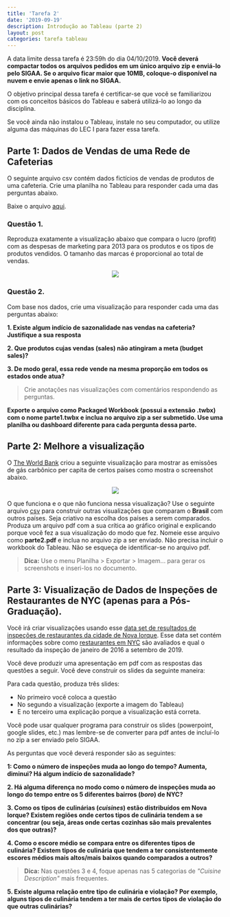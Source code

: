 ```yaml
---
title: 'Tarefa 2'
date: '2019-09-19'
description: Introdução ao Tableau (parte 2)
layout: post
categories: tarefa tableau
---
```


A data limite dessa tarefa é 23:59h do dia 04/10/2019. **Você deverá compactar todos os arquivos pedidos em um único arquivo zip e enviá-lo pelo SIGAA. Se o arquivo ficar maior que 10MB, coloque-o disponível na nuvem e envie apenas o link no SIGAA.**

O objetivo principal dessa tarefa é certificar-se que você se familiarizou com os conceitos básicos do Tableau e saberá utilizá-lo ao longo da disciplina.

Se você ainda não instalou o Tableau, instale no seu computador, ou utilize alguma das máquinas do LEC I para fazer essa tarefa.

## Parte 1: Dados de Vendas de uma Rede de Cafeterias
O seguinte arquivo csv contém dados fictícios de vendas de produtos de uma cafeteria. Crie uma planilha no Tableau para responder cada uma das perguntas abaixo.

Baixe o arquivo [aqui](https://drive.google.com/open?id=1l4HmiXPQq3yLbOLf4VLgf7jCgbDHkxx0).

### Questão 1.

Reproduza exatamente a visualização abaixo que compara o lucro (profit) com as despesas de marketing para 2013 para os produtos e os tipos de produtos vendidos. O tamanho das marcas é proporcional ao total de vendas.

<center><img src="/datavis-course/assets/images/2019_p1_tarefa2.png" /></center>
 
### Questão 2.

Com base nos dados, crie uma visualização para responder cada uma das perguntas abaixo:

**1. Existe algum indício de sazonalidade nas vendas na cafeteria? Justifique a sua resposta**

**2. Que produtos cujas vendas (sales) não atingiram a meta (budget sales)?**

**3. De modo geral, essa rede vende na mesma proporção em todos os estados onde atua?**  

> Crie anotações nas visualizações com comentários respondendo as perguntas. 

**Exporte o arquivo como Packaged Workbook (possui a extensão .twbx) com o nome parte1.twbx e inclua no arquivo zip a ser submetido. Use uma planilha ou dashboard diferente para cada pergunta dessa parte.**

## Parte 2: Melhore a visualização

O [The World Bank](https://data.worldbank.org/indicator/EN.ATM.CO2E.PC?end=2014&locations=AU-BE-CA-CN-DK-DE-IN-MX-US&start=1960&view=chart) criou a seguinte visualização para mostrar as emissões de gás carbônico per capita de certos países como mostra o screenshot abaixo.

<center><img src="/datavis-course/assets/images/2019_p2_world_bank.png"  /></center>

O que funciona e o que não funciona nessa visualização? Use o seguinte arquivo [csv](https://drive.google.com/open?id=1l3lQzf5yZLO0s-q2fQlgz48AY71k3ksH) para construir outras visualizações que comparam o **Brasil** com outros países. Seja criativo na escolha dos países a serem comparados. Produza um arquivo pdf com a sua crítica ao gráfico original e explicando porque você fez a sua visualização do modo que fez. Nomeie esse arquivo como **parte2.pdf** e inclua no arquivo zip a ser enviado. Não precisa incluir o workbook do Tableau. Não se esqueça de identificar-se no arquivo pdf.  

> **Dica:** Use o menu Planilha > Exportar > Imagem... para gerar os screenshots e inseri-los no documento. 

## Parte 3: Visualização de Dados de Inspeções de Restaurantes de NYC (apenas para a Pós-Graduação).

Você irá criar visualizações usando esse [data set de resultados de inspeções de restaurantes da cidade de Nova Iorque](https://drive.google.com/open?id=1l6Cs8_QNuiRxiOnQlISmD9SA32SQQWpm). Esse data set contém informações sobre como [restaurantes em NYC](https://data.cityofnewyork.us/Health/DOHMH-New-York-City-Restaurant-Inspection-Results/rs6k-p7g6) são avaliados e qual o resultado da inspeção de janeiro de 2016 a setembro de 2019.

Você deve produzir uma apresentação em pdf com as respostas das questões a seguir. Você deve construir os slides da seguinte maneira:

Para cada questão, produza três slides:
* No primeiro você coloca a questão
* No segundo a visualização (exporte a imagem do Tableau)
* E no terceiro uma explicação porque a visualização está correta.

Você pode usar qualquer programa para construir os slides (powerpoint, google slides, etc.) mas lembre-se de converter para pdf antes de incluí-lo no zip a ser enviado pelo SIGAA.

As perguntas que você deverá responder são as seguintes:

**1: Como o número de inspeções muda ao longo do tempo? Aumenta, diminui? Há algum indício de sazonalidade?**

**2. Há alguma diferença no modo como o número de inspeções muda ao longo do tempo entre os 5 diferentes bairros (*boro*) de NYC?**

**3. Como os tipos de culinárias (*cuisines*) estão distribuídos em Nova Iorque? Existem regiões onde certos tipos de culinária tendem a se concentrar (ou seja, áreas onde certas cozinhas são mais prevalentes dos que outras)?**

**4. Como o escore médio se compara entre os diferentes tipos de culinária? Existem tipos de culinária que tendem a ter consistentemente escores médios mais altos/mais baixos quando comparados a outros?**

> **Dica:** Nas questões 3 e 4, foque apenas nas 5 categorias de *"Cuisine Description"* mais frequentes.
 
**5. Existe alguma relação entre tipo de culinária e violação? Por exemplo, alguns tipos de culinária tendem a ter mais de certos tipos de violação do que outras culinárias?**